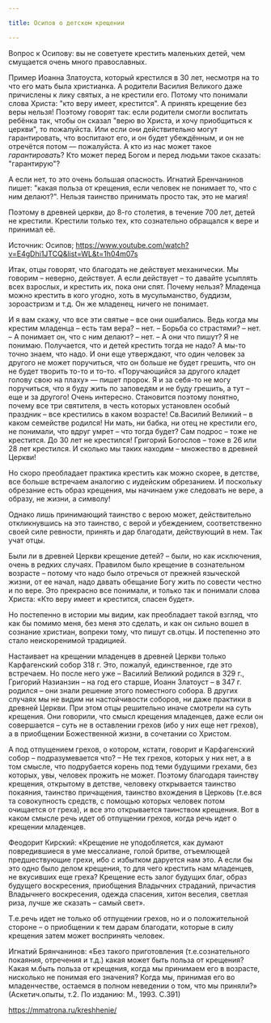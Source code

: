 ```yaml
---

title: Осипов о детском крещении

---
```


Вопрос к Осипову: вы не советуете крестить маленьких детей, чем смущается очень много православных.

Пример Иоанна Златоуста, который крестился в 30 лет, несмотря на то что его мать была христианка. А родители Василия Великого даже причислены к лику святых, а не крестили его. Потому что понимали слова Христа: "кто веру имеет, крестится". А принять крещение без веры нельзя! Поэтому говорят так: если родители смогли воспитать ребёнка так, чтобы он сказал "верю во Христа, и хочу приобщиться к церкви", то пожалуйста. Или если они действительно могут гарантировать, что воспитают его, и он будет убеждённым, и он не отречётся потом — пожалуйста. А кто из нас может такое *гарантировать*? Кто может перед Богом и перед людьми такое сказать: "гарантирую"?

А если нет, то это очень большая опасность. Игнатий Бренчанинов пишет: "какая польза от крещения, если человек не понимает то, что с ним делают?". Нельзя таинство принимать просто так, это не магия!

Поэтому в древней церкви, до 8-го столетия, в течение 700 лет, детей не крестили. Крестили только тех, кто сознательно обращался к вере и принимал её.

Источник: Осипов; <https://www.youtube.com/watch?v=E4gDhi1JTCQ&list=WL&t=1h04m07s>

Итак, отцы говорят, что благодать не действует механически. Мы говорим – неверно, действует. А если действует – то давайте усыплять всех взрослых, и крестить их, пока они спят. Почему нельзя? Младенца можно крестить в кого угодно, хоть в мусульманство, буддизм, зороастризм и т.д. Он же младенец, ничего не понимает.

И я вам скажу, что все эти святые – все они ошибались. Ведь когда мы крестим младенца – есть там вера? – нет. – Борьба со страстями? – нет. – А понимает он, что с ним делают? – нет. – А они что пишут? Я не понимаю. Получается, что и детей крестить тогда не надо? А мы-то точно знаем, что надо. И они еще утверждают, что один человек за другого не может поручиться, что он больше не будет грешить, что он не будет творить то-то и то-то. «Поручающийся за другого кладет голову свою на плаху» — пишет пророк. Я и за себя-то не могу поручиться, что я буду жить по заповедям и не буду грешить, а тут – еще и за другого! Очень интересно. Становится поэтому понятно, почему все три святителя, в честь которых установлен особый праздник – все крестились в каком возрасте! Св.Василий Великий – в каком семействе родился! Ни мать, ни бабка, ни отец не крестили его, не понимали, что вдруг умрет – что тогда будет? Сам подрос – тоже не крестится. До 30 лет не крестился! Григорий Богослов – тоже в 26 или 28 лет крестился. И сколько мы таких находим – множество в древней Церкви!

Но скоро преобладает практика крестить как можно скорее, в детстве, все больше встречаем аналогию с иудейским обрезанием. И поскольку обрезание есть образ крещения, мы начинаем уже следовать не вере, а образу, не жизни, а символу!

Однако лишь принимающий таинство с верою может, действительно откликнувшись на это таинство, с верой и убеждением, соответственно своей силе ревности, принять и дар благодати, действующий в нем. Так учат отцы.

Были ли в древней Церкви крещение детей? – были, но как исключения, очень в редких случаях. Правилом было крещение в сознательном возрасте – потому что надо было отречься от прежней языческой жизни, от ее начал, надо давать обещание Богу жить по совести честно и по вере. Это прекрасно все понимали, и только так и понимали слова Христа: «Кто веру имеет и крестится, спасен будет».

Но постепенно в истории мы видим, как преобладает такой взгляд, что как бы помимо меня, без меня это сделать, и как он сильно вошел в сознание христиан, вопреки тому, что пишут св.отцы. И постепенно это стало неискоренимой традицией.

Настаивает на крещении младенцев в древней Церкви только Карфагенский собор 318 г. Это, пожалуй, единственное, где это встречаем. Но после него уже – Василий Великий родился в 329 г., Григорий Назианзин – на год его старше, Иоанн Златоуст – в 347 г. родился – они знали решение этого поместного собора. В других случаях мы не видим ни настойчивости соборов, ни даже практики в древней Церкви. При этом отцы решительно иначе смотрели на суть крещения. Они говорили, что смысл крещения младенцев, даже если он совершается – суть не в оставлении грехов (ибо у них еще нет грехов), а в приобщении Божественной жизни, в сочетании со Христом.

А под отпущением грехов, о котором, кстати, говорит и Карфагенский собор – подразумевается что? – Не тех грехов, которых у них нет, а в том смысле, что подрубается корень под теми будущими грехами, без которых, увы, человек прожить не может. Поэтому благодаря таинству крещения, открытому в детстве, человеку открывается таинство покаяния, таинство причащения, таинство вхождения в Церковь (т.е.вся та совокупность средств, с помощью которых человек потом очищается от греха), и все это открывается таинством крещения. Вот в каком смысле речь идет об отпущении грехов, когда речь идет о крещении младенцев.

Феодорит Кирский: «Крещение не уподобляется, как думают повредившиеся в уме мессалиане, голой бритве, отъемлющей предшествующие грехи, ибо с избытком даруется нам это. А если бы это одно было делом крещения, то для чего крестить нам младенцев, не вкусивших еще греха? Крещение есть залог будущих благ, образ будущего воскресения, приобщения Владычних страданий, причастия Владычнего воскресения, одежда спасения, хитон веселия, светлая риза, лучше же сказать – самый свет».

Т.е.речь идет не только об отпущении грехов, но и о положительной стороне – о приобщении к тем дарам благодати, которые в силу крещения затем может воспринять человек.

Игнатий Брянчанинов: «Без такого приготовления (т.е.сознательного покаяния, отречения и т.д.) какая может быть польза от крещения? Какая м.быть польза от крещения, когда мы принимаем его в возрасте, нисколько не понимая его значения? Когда мы, принимая его во младенчестве, остаемся в полном неведении о том, что мы приняли?» (Аскетич.опыты, т.2. По изданию: М., 1993. С.391)

<https://mmatrona.ru/kreshhenie/>
